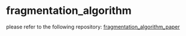 # fragmentation_algorithm

please refer to the following repository: [fragmentation_algorithm_paper](https://github.com/simonmb/fragmentation_algorithm_paper)

